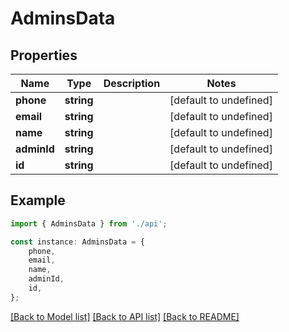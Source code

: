 # AdminsData


## Properties

Name | Type | Description | Notes
------------ | ------------- | ------------- | -------------
**phone** | **string** |  | [default to undefined]
**email** | **string** |  | [default to undefined]
**name** | **string** |  | [default to undefined]
**adminId** | **string** |  | [default to undefined]
**id** | **string** |  | [default to undefined]

## Example

```typescript
import { AdminsData } from './api';

const instance: AdminsData = {
    phone,
    email,
    name,
    adminId,
    id,
};
```

[[Back to Model list]](../README.md#documentation-for-models) [[Back to API list]](../README.md#documentation-for-api-endpoints) [[Back to README]](../README.md)
